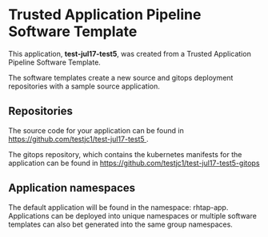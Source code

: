 # Trusted Application Pipeline Software Template

This application, **test-jul17-test5**, was created from a Trusted Application Pipeline Software Template.

The software templates create a new source and gitops deployment repositories with a sample source application. 

## Repositories

The source code for your application can be found in [https://github.com/testjc1/test-jul17-test5 ](https://github.com/testjc1/test-jul17-test5 ).
 
The gitops repository, which contains the kubernetes manifests for the application can be found in 
[https://github.com/testjc1/test-jul17-test5-gitops ](https://github.com/testjc1/test-jul17-test5-gitops ) 

## Application namespaces 

The default application will be found in the namespace: rhtap-app. Applications can be deployed into unique namespaces or multiple software templates can also bet generated into the same group namespaces.  